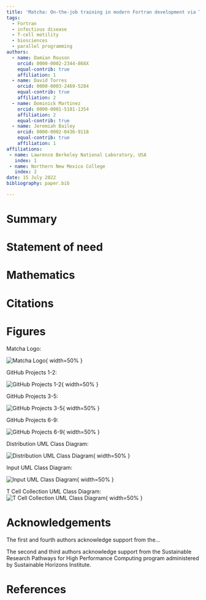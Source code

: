 ```yaml
---
title: 'Matcha: On-the-job training in modern Fortran development via T-cell motility simulation'
tags:
  - Fortran
  - infectious disease
  - T-cell motility
  - biosciences
  - parallel programming
authors:
  - name: Damian Rouson
    orcid: 0000-0002-2344-868X
    equal-contrib: true
    affiliation: 1
  - name: David Torres
    orcid: 0000-0003-2469-5284
    equal-contrib: true
    affiliation: 2
  - name: Dominick Martinez
    orcid: 0000-0001-5181-1354
    affiliation: 2
    equal-contrib: true
  - name: Jeremiah Bailey
    orcid: 0000-0002-0436-9118
    equal-contrib: true
    affiliation: 1
affiliations:
 - name: Lawrence Berkeley National Laboratory, USA
   index: 1
 - name: Northern New Mexico College
   index: 2
date: 15 July 2022
bibliography: paper.bib

---
```


# Summary



# Statement of need

# Mathematics

# Citations

# Figures

Matcha Logo:

![Matcha Logo](https://user-images.githubusercontent.com/106998745/178899025-4e894407-bc02-4a33-b464-5194c1ba19b8.png){ width=50% }


GitHub Projects 1-2:

![GitHub Projects 1-2](https://user-images.githubusercontent.com/106998745/179033401-1b3c00df-4dd1-4773-b48a-264b4d630972.png){ width=50% }


GitHub Projects 3-5:

![GitHub Projects 3-5](https://user-images.githubusercontent.com/106998745/179033519-cf9dba62-23ae-427b-8a5a-0c8b7c02227a.png){ width=50% }


GitHub Projects 6-9:

![GitHub Projects 6-9](https://user-images.githubusercontent.com/106998745/179033602-cbe4f5b9-faa0-4ae6-9fee-7ce57b4c0398.png){ width=50% }


Distribution UML Class Diagram:

![Distribution UML Class Diagram](https://user-images.githubusercontent.com/106998745/179088370-b32ec980-8f20-45a1-bc9a-3392f5e59ae7.png){ width=50% }


Input UML Class Diagram:

![Input UML Class Diagram](https://user-images.githubusercontent.com/106998745/179088444-69674c51-55fa-4f7c-b306-4af449cfd1ae.png){ width=50% }


T Cell Collection UML Class Diagram:
![T Cell Collection UML Class Diagram](https://user-images.githubusercontent.com/13108868/179325760-fb1021d2-b534-47f2-95b7-d83c077748c6.png){ width=50% }


# Acknowledgements

The first and fourth authors acknowledge support from the...

The second and third authors acknowledge support from the Sustainable Research Pathways for High Performance Computing program administered by Sustainable Horizons Institute.

# References

